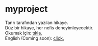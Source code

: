# myproject
 Tanrı tarafından yazılan hikaye.<br>
 Düz bir hikaye, her nefis deneyimleyecektir.<br>
 Okumak için: <a href="https://allahin.github.io/myproject/src/">tıkla.</a><br>
 English (Coming soon): <a href="https://allahin.github.io/myproject/src/en">click.</a>
